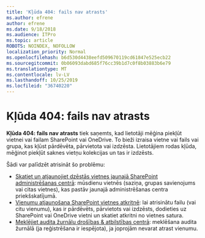 ```yaml
---
title: 'Kļūda 404: fails nav atrasts'
ms.author: efrene
author: efrene
ms.date: 9/18/2018
ms.audience: ITPro
ms.topic: article
ROBOTS: NOINDEX, NOFOLLOW
localization_priority: Normal
ms.openlocfilehash: b6d530d4438eefd509670119cd61847e525ecb22
ms.sourcegitcommit: 0b06093dabd685f76cc39b1d7c0f8b03883b6e79
ms.translationtype: MT
ms.contentlocale: lv-LV
ms.lasthandoff: 10/25/2019
ms.locfileid: "36740220"
---
```

# <a name="error-404-file-not-found"></a>Kļūda 404: fails nav atrasts

**Kļūda 404: fails nav atrasts** tiek saņemts, kad lietotāji mēģina piekļūt vietnei vai failam SharePoint vai OneDrive. To bieži izraisa vietne vai fails vai grupa, kas kļūst pārdēvēta, pārvietota vai izdzēsta.
Lietotājiem rodas kļūda, mēģinot piekļūt saknes vietņu kolekcijas un tas ir izdzēsts.

Šādi var palīdzēt atrisināt šo problēmu:
- [Skatiet un atjaunojiet dzēstās vietnes jaunajā SharePoint administrēšanas centrā](https://docs.microsoft.com/sharepoint/view-and-restore-deleted-sites-in-new-admin-center): mūsdienu vietnēs (saziņa, grupas savienojums vai citas vietnes), kas pastāv jaunajā administrēšanas centra priekšskatījumā.
- [Vienumu atjaunošana SharePoint vietnes atkritnē](https://support.office.com/article/Restore-items-in-the-Recycle-Bin-of-a-SharePoint-site-6df466b6-55f2-4898-8d6e-c0dff851a0be): lai atrisinātu failu (vai citu vienumu), kas ir pārdēvēts, pārvietots vai izdzēsts, dodieties uz SharePoint vai OneDrive vietni un skatiet atkritni no vietnes satura.
- [Meklējiet audita žurnālu drošības &amp; atbilstības centrā](https://docs.microsoft.com/office365/securitycompliance/search-the-audit-log-in-security-and-compliance): meklēšana audita žurnālā (ja reģistrēšana ir iespējota), ja joprojām nevarat atrast vienumu.